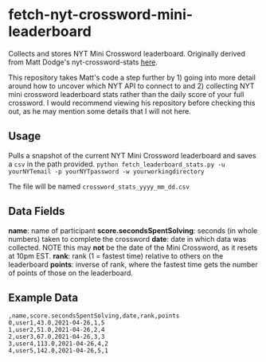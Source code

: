 # fetch-nyt-crossword-mini-leaderboard
Collects and stores NYT Mini Crossword leaderboard. Originally derived from Matt Dodge's nyt-crossword-stats [here](https://github.com/mattdodge/nyt-crossword-stats).

This repository takes Matt's code a step further by 1) going into more detail around how to uncover which NYT API to connect to and 2) collecting NYT mini crossword leaderboard stats rather than the daily score of your full crossword. I would recommend viewing his repository before checking this out, as he may mention some details that I will not here. 

## Usage
Pulls a snapshot of the current NYT Mini Crossword leaderboard and saves a `csv` in the path provided. 
`python fetch_leaderboard_stats.py -u yourNYTemail -p yourNYTpassword -w yourworkingdirectory`

The file will be named `crossword_stats_yyyy_mm_dd.csv`

## Data Fields

**name**: name of participant
**score.secondsSpentSolving**: seconds (in whole numbers) taken to complete the crossword
**date**: date in which data was collected. NOTE this may **not** be the date of the Mini Crossword, as it resets at 10pm EST. 
**rank**: rank (1 = fastest time) relative to others on the leaderboard
**points**: inverse of rank, where the fastest time gets the number of points of those on the leaderboard. 

## Example Data
```
,name,score.secondsSpentSolving,date,rank,points
0,user1,43.0,2021-04-26,1,5
1,user2,51.0,2021-04-26,2,4
2,user3,67.0,2021-04-26,3,3
3,user4,113.0,2021-04-26,4,2
4,user5,142.0,2021-04-26,5,1
```
